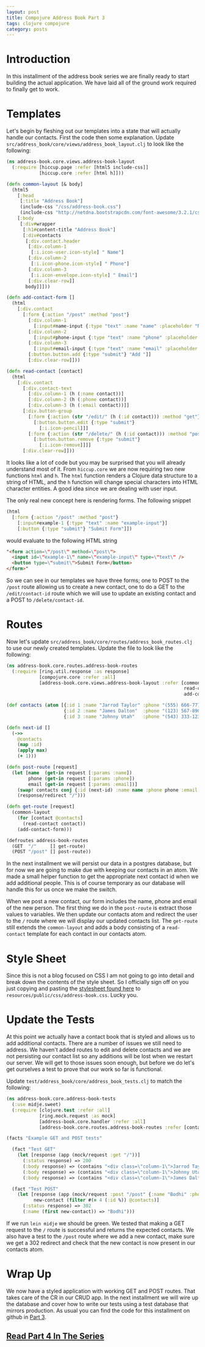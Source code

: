 ```yaml
---
layout: post
title: Compojure Address Book Part 3
tags: clojure compojure
category: posts
---
```


# Introduction

In this installment of the address book series we are finally ready to start
building the actual application. We have laid all of the ground work required to
finally get to work.

# Templates

Let's begin by fleshing out our templates into a state that will actually
handle our contacts. First the code then some explanation. Update
`src/address_book/core/views/address_book_layout.clj` to look like the
following:

``` clojure
(ns address-book.core.views.address-book-layout
  (:require [hiccup.page :refer [html5 include-css]]
            [hiccup.core :refer [html h]]))

(defn common-layout [& body]
  (html5
    [:head
     [:title "Address Book"]
     (include-css "/css/address-book.css")
     (include-css "http://netdna.bootstrapcdn.com/font-awesome/3.2.1/css/font-awesome.css")]
    [:body
     [:div#wrapper
      [:h1#content-title "Address Book"]
      [:div#contacts
       [:div.contact.header
        [:div.column-1
         [:i.icon-user.icon-style] " Name"]
        [:div.column-2
         [:i.icon-phone.icon-style] " Phone"]
        [:div.column-3
         [:i.icon-envelope.icon-style] " Email"]
        [:div.clear-row]]
       body]]]))

(defn add-contact-form []
  (html
    [:div.contact
      [:form {:action "/post" :method "post"}
        [:div.column-1
          [:input#name-input {:type "text" :name "name" :placeholder "Name"}]]
        [:div.column-2
          [:input#phone-input {:type "text" :name "phone" :placeholder "Phone"}]]
        [:div.column-3
          [:input#email-input {:type "text" :name "email" :placeholder "Email"}]]
        [:button.button.add {:type "submit"} "Add "]]
        [:div.clear-row]]))

(defn read-contact [contact]
  (html
    [:div.contact
      [:div.contact-text
        [:div.column-1 (h (:name contact))]
        [:div.column-2 (h (:phone contact))]
        [:div.column-3 (h (:email contact))]]
      [:div.button-group
        [:form {:action (str "/edit/" (h (:id contact))) :method "get"}
          [:button.button.edit {:type "submit"}
            [:i.icon-pencil]]]
        [:form {:action (str "/delete/" (h (:id contact))) :method "post"}
          [:button.button.remove {:type "submit"}
            [:i.icon-remove]]]]
      [:div.clear-row]]))
```

It looks like a lot of code but you may be surprised that you will already
understand most of it. From `hiccup.core` we are now requiring two new
functions `html` and `h`. The `html` function renders a Clojure data structure to
a string of HTML, and the `h` function will change special characters into HTML
character entities. A good idea since we are dealing with user input.

The only real new concept here is rendering forms. The following snippet

``` clojure
(html
  [:form {:action "/post" :method "post"}
    [:input#example-1 {:type "text" :name "example-input"}]
    [:button {:type "submit"} "Submit Form"]])
```

would evaluate to the following HTML string

``` html
"<form action=\"/post\" method=\"post\">
  <input id=\"example-1\" name=\"example-input\" type=\"text\" />
  <button type=\"submit\">Submit Form</button>
</form>"
```

So we can see in our templates we have three forms; one to POST to the `/post`
route allowing us to create a new contact, one to do a GET to the
`/edit/contact-id` route which we will use to update an existing contact and
a POST to `/delete/contact-id`.

# Routes

Now let's update `src/address_book/core/routes/address_book_routes.clj` to use
our newly created templates. Update the file to look like the following:

``` clojure
(ns address-book.core.routes.address-book-routes
  (:require [ring.util.response :as response]
            [compojure.core :refer :all]
            [address-book.core.views.address-book-layout :refer [common-layout
                                                                 read-contact
                                                                 add-contact-form]]))

(def contacts (atom [{:id 1 :name "Jarrod Taylor" :phone "(555) 666-7777" :email "Jarrod@JarrodCTaylor.com"}
                     {:id 2 :name "James Dalton"  :phone "(123) 567-8901" :email "Cooler@Roadhouse.com"}
                     {:id 3 :name "Johnny Utah"   :phone "(543) 333-1234" :email "J.Utah@Buckeyes.com"}]))

(defn next-id []
  (->>
    @contacts
    (map :id)
    (apply max)
    (+ 1)))

(defn post-route [request]
  (let [name  (get-in request [:params :name])
        phone (get-in request [:params :phone])
        email (get-in request [:params :email])]
    (swap! contacts conj {:id (next-id) :name name :phone phone :email email})
    (response/redirect "/")))

(defn get-route [request]
  (common-layout
    (for [contact @contacts]
      (read-contact contact))
    (add-contact-form)))

(defroutes address-book-routes
  (GET  "/"     [] get-route)
  (POST "/post" [] post-route))
```

In the next installment we will persist our data in a postgres database, but
for now we are going to make due with keeping our contacts in an atom. We made a
small helper function to get the appropriate next contact id when we add
additional people. This is of course temporary as our database will handle this
for us once we make the switch.

When we post a new contact, our form includes the name, phone and email of the
new person. The first thing we do in the `post-route` is extract those values
to variables. We then update our contacts atom and redirect the user to the `/`
route where we will display our updated contacts list. The `get-route` still
extends the `common-layout` and adds a body consisting of a `read-contact`
template for each contact in our contacts atom.

# Style Sheet

Since this is not a blog focused on CSS I am not going to go into detail
and break down the contents of the style sheet. So I officially sign off on you just copying and pasting the
[stylesheet found here](https://github.com/JarrodCTaylor/compojure-address-book/blob/master/resources/public/css/address-book.css)
to `resources/public/css/address-book.css`. Lucky you.

# Update the Tests

At this point we actually have a contact book that is styled and allows us to
add additional contacts. There are a number of issues we still need to address.
We haven't added routes to edit and delete contacts and we are not persisting
our contact list so any additions will be lost when we restart our server. We
will get to those issues soon enough, but before we do let's get ourselves a
test to prove that our work so far is functional.

Update `test/address_book/core/address_book_tests.clj` to match the following:

``` clojure
(ns address-book.core.address-book-tests
  (:use midje.sweet)
  (:require [clojure.test :refer :all]
            [ring.mock.request :as mock]
            [address-book.core.handler :refer :all]
            [address-book.core.routes.address-book-routes :refer [contacts]]))

(facts "Example GET and POST tests"

  (fact "Test GET"
    (let [response (app (mock/request :get "/"))]
      (:status response) => 200
      (:body response) => (contains "<div class=\"column-1\">Jarrod Taylor</div>")
      (:body response) => (contains "<div class=\"column-1\">Johnny Utah</div>")
      (:body response) => (contains "<div class=\"column-1\">James Dalton</div>")))

  (fact "Test POST"
    (let [response (app (mock/request :post "/post" {:name "Bodhi" :phone "555-7890" :email "bells@beach.com"}))
          new-contact (filter #(= 4 (:id %)) @contacts)]
      (:status response) => 302
      (:name (first new-contact)) => "Bodhi")))
```

If we run `lein midje` we should be green. We tested that making a GET request
to the `/` route is successful and returns the expected contacts. We also have
a test to the `/post` route where we add a new contact, make sure we get a 302
redirect and check that the new contact is now present in our contacts atom.

# Wrap Up

We now have a styled application with working GET and POST routes. That takes
care of the CR in our CRUD app. In the next installment we will wire up the
database and cover how to write our tests using a test database that mirrors
production. As usual you can find the code for this installment on
github in [Part 3](https://github.com/JarrodCTaylor/compojure-address-book/tree/3).

## [Read Part 4 In The Series](/posts/Compojure-Address-Book-Part-4/)
